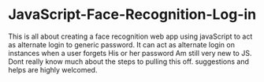 # JavaScript-Face-Recognition-Log-in
This is all about creating a face recognition web app using javaScript to act as alternate login to generic password. It can act as alternate login on instances when a user forgets His or her password
Am still very new to JS. Dont really know much about the steps to pulling this off. suggestions and helps are highly welcomed.
